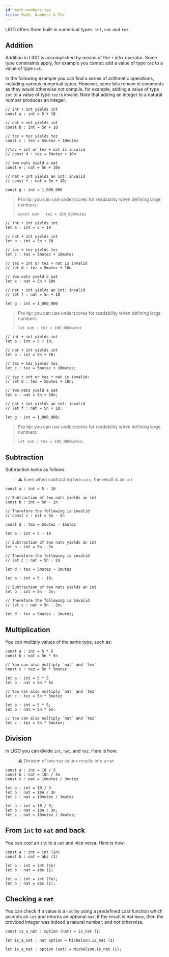 ```yaml
---
id: math-numbers-tez
title: Math, Numbers & Tez
---
```


LIGO offers three built-in numerical types: `int`, `nat` and `tez`.

## Addition

Addition in LIGO is accomplished by means of the `+` infix
operator. Some type constraints apply, for example you cannot add a
value of type `tez` to a value of type `nat`.

In the following example you can find a series of arithmetic
operations, including various numerical types. However, some bits
remain in comments as they would otherwise not compile, for example,
adding a value of type `int` to a value of type `tez` is invalid. Note
that adding an integer to a natural number produces an integer.

<!--DOCUSAURUS_CODE_TABS-->
<!--PascaLIGO-->
```pascaligo group=a
// int + int yields int
const a : int = 5 + 10

// nat + int yields int
const b : int = 5n + 10

// tez + tez yields tez
const c : tez = 5mutez + 10mutez

//tez + int or tez + nat is invalid
// const d : tez = 5mutez + 10n

// two nats yield a nat
const e : nat = 5n + 10n

// nat + int yields an int: invalid
// const f : nat = 5n + 10;

const g : int = 1_000_000
```

> Pro tip: you can use underscores for readability when defining large
> numbers:
>
>```pascaligo
> const sum : tez = 100_000mutez
>```

<!--CameLIGO-->
```cameligo group=a
// int + int yields int
let a : int = 5 + 10

// nat + int yields int
let b : int = 5n + 10

// tez + tez yields tez
let c : tez = 5mutez + 10mutez

// tez + int or tez + nat is invalid
// let d : tez = 5mutez + 10n

// two nats yield a nat
let e : nat = 5n + 10n

// nat + int yields an int: invalid
// let f : nat = 5n + 10

let g : int = 1_000_000
```

> Pro tip: you can use underscores for readability when defining large
> numbers:
>
>```cameligo
>let sum : tez = 100_000mutez
>```

<!--ReasonLIGO-->
```reasonligo group=a
// int + int yields int
let a : int = 5 + 10;

// nat + int yields int
let b : int = 5n + 10;

// tez + tez yields tez
let c : tez = 5mutez + 10mutez;

// tez + int or tez + nat is invalid:
// let d : tez = 5mutez + 10n;

// two nats yield a nat
let e : nat = 5n + 10n;

// nat + int yields an int: invalid
// let f : nat = 5n + 10;

let g : int = 1_000_000;
```

> Pro tip: you can use underscores for readability when defining large
> numbers:
>```reasonligo
>let sum : tex = 100_000mutez;
>```
<!--END_DOCUSAURUS_CODE_TABS-->

## Subtraction

Subtraction looks as follows.

> ⚠️ Even when subtracting two `nats`, the result is an `int`

<!--DOCUSAURUS_CODE_TABS-->
<!--PascaLIGO-->
```pascaligo group=b
const a : int = 5 - 10

// Subtraction of two nats yields an int
const b : int = 5n - 2n

// Therefore the following is invalid
// const c : nat = 5n - 2n

const d : tez = 5mutez - 1mutez
```

<!--CameLIGO-->
```cameligo group=b
let a : int = 5 - 10

// Subtraction of two nats yields an int
let b : int = 5n - 2n

// Therefore the following is invalid
// let c : nat = 5n - 2n

let d : tez = 5mutez - 1mutez
```

<!--ReasonLIGO-->
```reasonligo group=b
let a : int = 5 - 10;

// Subtraction of two nats yields an int
let b : int = 5n - 2n;

// Therefore the following is invalid
// let c : nat = 5n - 2n;

let d : tez = 5mutez - 1mutez;
```

<!--END_DOCUSAURUS_CODE_TABS-->


## Multiplication

You can multiply values of the same type, such as:

<!--DOCUSAURUS_CODE_TABS-->
<!--PascaLIGO-->

```pascaligo group=c
const a : int = 5 * 5
const b : nat = 5n * 5n

// You can also multiply `nat` and `tez`
const c : tez = 5n * 5mutez
```

<!--CameLIGO-->
```cameligo group=c
let a : int = 5 * 5
let b : nat = 5n * 5n

// You can also multiply `nat` and `tez`
let c : tez = 5n * 5mutez
```

<!--ReasonLIGO-->
```reasonligo group=c
let a : int = 5 * 5;
let b : nat = 5n * 5n;

// You can also multiply `nat` and `tez`
let c : tez = 5n * 5mutez;
```

<!--END_DOCUSAURUS_CODE_TABS-->

## Division

In LIGO you can divide `int`, `nat`, and `tez`. Here is how:

> ⚠️ Division of two `tez` values results into a `nat`

<!--DOCUSAURUS_CODE_TABS-->
<!--PascaLIGO-->
```pascaligo group=d
const a : int = 10 / 3
const b : nat = 10n / 3n
const c : nat = 10mutez / 3mutez
```

<!--CameLIGO-->
```cameligo group=d
let a : int = 10 / 3
let b : nat = 10n / 3n
let c : nat = 10mutez / 3mutez
```

<!--ReasonLIGO-->
```reasonligo group=d
let a : int = 10 / 3;
let b : nat = 10n / 3n;
let c : nat = 10mutez / 3mutez;
```

<!--END_DOCUSAURUS_CODE_TABS-->

## From `int` to `nat` and back

You can *cast* an `int` to a `nat` and vice versa. Here is how:

<!--DOCUSAURUS_CODE_TABS-->
<!--PascaLIGO-->
```pascaligo group=e
const a : int = int (1n)
const b : nat = abs (1)
```

<!--CameLIGO-->
```cameligo group=e
let a : int = int (1n)
let b : nat = abs (1)
```

<!--ReasonLIGO-->
```reasonligo group=e
let a : int = int (1n);
let b : nat = abs (1);
```

<!--END_DOCUSAURUS_CODE_TABS-->

## Checking a `nat`

You can check if a value is a `nat` by using a predefined cast
function which accepts an `int` and returns an optional `nat`: if the
result is not `None`, then the provided integer was indeed a natural
number, and not otherwise.

<!--DOCUSAURUS_CODE_TABS-->
<!--PascaLIGO-->
```pascaligo group=e
const is_a_nat : option (nat) = is_nat (1)
```

<!--CameLIGO-->
```cameligo group=e
let is_a_nat : nat option = Michelson.is_nat (1)
```

<!--ReasonLIGO-->
```reasonligo group=e
let is_a_nat : option (nat) = Michelson.is_nat (1);
```

<!--END_DOCUSAURUS_CODE_TABS-->

